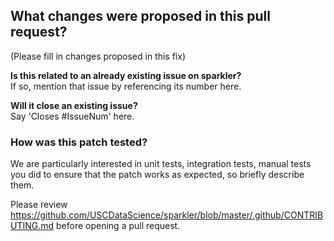 ## What changes were proposed in this pull request?

(Please fill in changes proposed in this fix)

**Is this related to an already existing issue on sparkler?**  
 If so, mention that issue by referencing its number here.

**Will it close an existing issue?**  
Say 'Closes #IssueNum' here.


### How was this patch tested?

We are particularly interested in unit tests, integration tests, manual tests you did to ensure that the patch works as expected, so briefly describe them.


Please review
https://github.com/USCDataScience/sparkler/blob/master/.github/CONTRIBUTING.md before opening a pull request.
